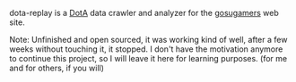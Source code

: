 dota-replay is a [DotA](http://www.getdota.com) data crawler and analyzer for the [gosugamers](http://www.gosugamers.net) web site.

Note: Unfinished and open sourced, it was working kind of well, after a few weeks without touching it, it stopped. I don't have the motivation anymore to continue this project, so I will leave it here for learning purposes. (for me and for others, if you will)